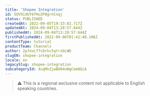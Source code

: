```yaml
---
title: 'Shopee Integration'
id: 5OV9idUY6fHu3P8grnCnqj
status: PUBLISHED
createdAt: 2022-09-05T19:33:02.717Z
updatedAt: 2024-09-04T13:20:57.644Z
publishedAt: 2024-09-04T13:20:57.644Z
firstPublishedAt: 2022-09-06T01:42:40.106Z
contentType: tutorial
productTeam: Channels
author: 2p7evLfTcDrhc5qtrzbLWD
slugEN: shopee-integration
locale: en
legacySlug: shopee-integration
subcategoryId: 4uqMnZjwBO04uWgCom8QiA
---
```



>⚠️ This is a regional exclusive content not applicable to English speaking countries.


